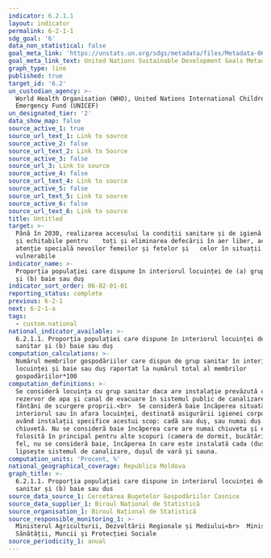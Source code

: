 ```yaml
---
indicator: 6.2.1.1
layout: indicator
permalink: 6-2-1-1
sdg_goal: '6'
data_non_statistical: false
goal_meta_link: 'https://unstats.un.org/sdgs/metadata/files/Metadata-06-02-01.pdf'
goal_meta_link_text: United Nations Sustainable Development Goals Metadata (pdf 428kB)
graph_type: line
published: true
target_id: '6.2'
un_custodian_agency: >-
  World Health Organisation (WHO), United Nations International Children's
  Emergency Fund (UNICEF)
un_designated_tier: '2'
data_show_map: false
source_active_1: true
source_url_text_1: Link to source
source_active_2: false
source_url_text_2: Link to Source
source_active_3: false
source_url_3: Link to source
source_active_4: false
source_url_text_4: Link to source
source_active_5: false
source_url_text_5: Link to source
source_active_6: false
source_url_text_6: Link to source
title: Untitled
target: >-
  Până în 2030, realizarea accesului la condiții sanitare și de igienă adecvate
  și echitabile pentru    toți și eliminarea defecării în aer liber, acordând o
  atenție specială nevoilor femeilor și fetelor și   celor în situații
  vulnerabile
indicator_name: >-
  Proporția populației care dispune în interiorul locuinței de (a) grup sanitar
  și (b) baie sau duș
indicator_sort_order: 06-02-01-01
reporting_status: complete
previous: 6-2-1
next: 6-2-1-a
tags:
  - custom.national
national_indicator_available: >-
  6.2.1.1. Proporția populației care dispune în interiorul locuinței de (a) grup
  sanitar și (b) baie sau duș
computation_calculations: >-
  Numărul membrilor gospodăriilor care dispun de grup sanitar în interiorul
  locuinței și baie sau duș raportat la numărul total al membrilor
  gospodăriilor*100
computation_definitions: >-
  Se consideră locuința cu grup sanitar daca are instalație prevăzută cu
  rezervor de apa și canal de evacuare în sistemul public de canalizare sau în
  fântâni de scurgere proprii.<br>  Se consideră baie încăperea situată în
  interiorul sau în afara locuinței, destinată asigurării igienei corporale,
  având instalații specifice acestui scop: cadă sau duș, sau numai duș si
  chiuvetă. Nu se consideră baie încăperea care are numai chiuveta și este
  folosită în principal pentru alte scopuri (camera de dormit, bucătărie). La
  fel, nu se consideră baie, încăperea în care este instalată cada (duș), dar
  lipsește sistemul de canalizare, dușul de vară și sauna.
computation_units: 'Procent, %'
national_geographical_coverage: Republica Moldova
graph_title: >-
  6.2.1.1. Proporția populației care dispune in interiorul locuinței de (a) grup
  sanitar și (b) baie sau dus
source_data_source_1: Cercetarea Bugetelor Gospodăriilor Casnice
source_data_supplier_1: Biroul Național de Statistică
source_organisation_1: Biroul Național de Statistică
source_responsible_monitoring_1: >-
  Ministerul Agriculturii, Dezvoltării Regionale și Mediului<br>  Ministerul
  Sănătății, Muncii și Protecției Sociale
source_periodicity_1: anual
---
```

